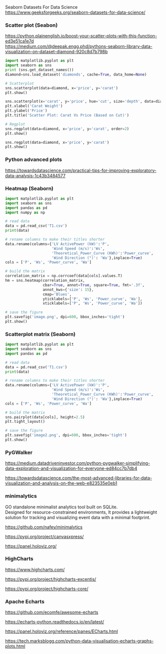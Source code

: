 Seaborn Datasets For Data Science
https://www.geeksforgeeks.org/seaborn-datasets-for-data-science/

### Scatter plot (Seabon)

<https://python.plainenglish.io/boost-your-scatter-plots-with-this-function-ed3e51ca1e7d>  
<https://medium.com/@deepak.engg.phd/pythons-seaborn-library-data-visualization-on-dataset-diamond-920c8d7b798b>


```python
import matplotlib.pyplot as plt
import seaborn as sns
print (sns.get_dataset_names())
diamond=sns.load_dataset('diamonds', cache=True, data_home=None)

# Scatterplot
sns.scatterplot(data=diamond, x='price', y='carat')
plt.show()

sns.scatterplot(x='carat', y='price', hue='cut', size='depth', data=diamond)
plt.xlabel('Carat Weight')
plt.ylabel('Price')
plt.title('Scatter Plot: Carat Vs Price (Based on Cut)')

# Regplot
sns.regplot(data=diamond, x='price', y='carat', order=2)
plt.show()

sns.regplot(data=diamond, x='price', y='carat')
plt.show()
```

### Python advanced plots

<https://towardsdatascience.com/practical-tips-for-improving-exploratory-data-analysis-1c43b3484577>

### Heatmap (Seaborn)
```python
import matplotlib.pyplot as plt
import seaborn as sns
import pandas as pd
import numpy as np

# read data
data = pd.read_csv('T1.csv')
print(data)

# rename columns to make their titles shorter
data.rename(columns={'LV ActivePower (kW)':'P',
                     'Wind Speed (m/s)':'Ws',
                     'Theoretical_Power_Curve (KWh)':'Power_curve',
                     'Wind Direction (°)': 'Wa'},inplace=True)
cols = ['P', 'Ws', 'Power_curve', 'Wa']

# build the matrix
correlation_matrix = np.corrcoef(data[cols].values.T)
hm = sns.heatmap(correlation_matrix,
                 cbar=True, annot=True, square=True, fmt='.3f',
                 annot_kws={'size': 15},
                 cmap='Blues',
                 yticklabels=['P', 'Ws', 'Power_curve', 'Wa'],
                 xticklabels=['P', 'Ws', 'Power_curve', 'Wa'])

# save the figure
plt.savefig('image.png', dpi=600, bbox_inches='tight')
plt.show()

```

### Scatterplot matrix (Seaborn)
```python
import matplotlib.pyplot as plt
import seaborn as sns
import pandas as pd

# read data
data = pd.read_csv('T1.csv')
print(data)

# rename columns to make their titles shorter
data.rename(columns={'LV ActivePower (kW)':'P',
                     'Wind Speed (m/s)':'Ws',
                     'Theoretical_Power_Curve (KWh)':'Power_curve',
                     'Wind Direction (°)': 'Wa'},inplace=True)
cols = ['P', 'Ws', 'Power_curve', 'Wa']

# build the matrix
sns.pairplot(data[cols], height=2.5)
plt.tight_layout()

# save the figure
plt.savefig('image2.png', dpi=600, bbox_inches='tight')
plt.show()
```
### PyGWalker
<https://medium.datadriveninvestor.com/python-pygwalker-simplifying-data-exploration-and-visualization-for-everyone-ed84cc7b7db4>

<https://towardsdatascience.com/the-most-advanced-libraries-for-data-visualization-and-analysis-on-the-web-e823535e0eb1>

### minimalytics
GO standalone minimalist analytics tool built on SQLite.  
Designed for resource-constrained environments, 
It provides a lightweight solution for tracking and visualizing event data with a minimal footprint.

<https://github.com/nafey/minimalytics>

<https://pypi.org/project/canvasxpress/>

<https://panel.holoviz.org/>

### HighCharts

https://www.highcharts.com/

https://pypi.org/project/highcharts-excentis/

https://pypi.org/project/highcharts-core/

### Apache Echarts

https://github.com/ecomfe/awesome-echarts

https://echarts-python.readthedocs.io/en/latest/

https://panel.holoviz.org/reference/panes/ECharts.html

https://tech.marksblogg.com/python-data-visualisation-echarts-graphs-plots.html 

